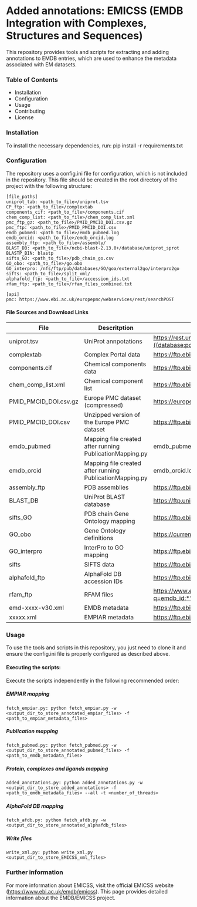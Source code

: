 # Added annotations: EMICSS (**E**MDB **In**tegration with **C**omplexes, **S**tructures and **S**equences)

This repository provides tools and scripts for extracting and adding annotations to EMDB entries, which are used to enhance the metadata associated with EM datasets.

### Table of Contents

* Installation
* Configuration
* Usage
* Contributing
* License

### Installation

To install the necessary dependencies, run: 
pip install -r requirements.txt

### Configuration

The repository uses a config.ini file for configuration, which is not included in the repository. This file should be created in the root directory of the project with the following structure:

```
[file_paths]
uniprot_tab: <path_to_file>/uniprot.tsv
CP_ftp: <path_to_file>/complextab
components_cif: <path_to_file>/components.cif
chem_comp_list: <path_to_file>/chem_comp_list.xml
pmc_ftp_gz: <path_to_file>/PMID_PMCID_DOI.csv.gz
pmc_ftp: <path_to_file>/PMID_PMCID_DOI.csv
emdb_pubmed: <path_to_file>/emdb_pubmed.log
emdb_orcid: <path_to_file>/emdb_orcid.log
assembly_ftp: <path_to_file>/assembly/
BLAST_DB: <path_to_file>/ncbi-blast-2.13.0+/database/uniprot_sprot
BLASTP_BIN: blastp
sifts_GO: <path_to_file>/pdb_chain_go.csv
GO_obo: <path_to_file>/go.obo
GO_interpro: /nfs/ftp/pub/databases/GO/goa/external2go/interpro2go
sifts: <path_to_file>/split_xml/
alphafold_ftp: <path_to_file>/accession_ids.txt
rfam_ftp: <path_to_file>/rfam_files_combined.txt

[api]
pmc: https://www.ebi.ac.uk/europepmc/webservices/rest/searchPOST
```

#### File Sources and Download Links
| File        | 	Descritption         | 	Download Link                                                                                                                                     |	
|-------------|-----------------------|----------------------------------------------------------------------------------------------------------------------------------------------------|
| uniprot.tsv | 	UniProt annpotations | 	 https://rest.uniprot.org/uniprotkb/stream?fields=accession,xref_pdb,protein_name&query=((database:pdb))&format=tsv&compressed=false              |
| complextab | 	Complex Portal data | 	 https://ftp.ebi.ac.uk/pub/databases/complexportal/complexes.tab.gz                                                                               |
| components.cif | 	Chemical components data | 	 https://ftp.ebi.ac.uk/pub/databases/msd/pdbechem_v2/ccd/components.cif                                                                           |
| chem_comp_list.xml | 	Chemical component list | 	 https://ftp.ebi.ac.uk/pub/databases/msd/pdbechem_v2/ccd/chem_comp_list.xml                                                                       |
| PMID_PMCID_DOI.csv.gz | 	Europe PMC dataset (compressed) | 	 https://europepmc.org/pub/databases/pmc/DOI/PMID_PMCID_DOI.csv.gz                                                                                |
| PMID_PMCID_DOI.csv | 	Unzipped version of the Europe PMC dataset | 	 https://ftp.ebi.ac.uk/pub/databases/pmc/DOI/PMID_PMCID_DOI.csv                                                                                   |
| emdb_pubmed | 	Mapping file created after running PublicationMapping.py | 	 emdb_pubmed.log                                                                                                                                  |
| emdb_orcid | 	Mapping file created after running PublicationMapping.py | 	 emdb_orcid.log                                                                                                                                   |
| assembly_ftp | 	PDB assemblies | 	 https://ftp.ebi.ac.uk/pub/databases/msd/assemblies/split/                                                                                        |
| BLAST_DB | 	UniProt BLAST database | 	 https://ftp.uniprot.org/pub/databases/uniprot/uniprot_sprot/uniprot_sprot.fasta.gz                                                               |    
| sifts_GO | 	PDB chain Gene Ontology mapping | 	 https://ftp.ebi.ac.uk/pub/databases/msd/sifts/pdb_chain_go.csv                                                                                   |    
| GO_obo | 	Gene Ontology definitions | 	 https://current.geneontology.org/ontology/go.obo                                                                                                 |    
| GO_interpro | 	InterPro to GO mapping | 	 https://ftp.ebi.ac.uk/pub/databases/GO/goa/external2go/interpro2go                                                                               |    
| sifts | 	SIFTS data | 	 https://ftp.ebi.ac.uk/pub/databases/msd/sifts/split_xml/                                                                                         |    
| alphafold_ftp | 	AlphaFold DB accession IDs | 	 https://ftp.ebi.ac.uk/pub/databases/alphafold/accession_ids.csv                                                                                  |    
| rfam_ftp | 	RFAM files | 	  https://www.ebi.ac.uk/pdbe/search/pdb/select?q=emdb_id:*%20AND%20rfam:%5B*%20TO%20*%5D&wt=csv&fl=emdb_id,pdb_id,rfam,rfam_id,entity_id&rows=9999999 |
| emd-xxxx-v30.xml | EMDB metadata | https://ftp.ebi.ac.uk/pub/databases/emdb/ |
| xxxxx.xml | EMPIAR metadata | https://ftp.ebi.ac.uk/pub/databases/emtest/empiar |

### Usage

To use the tools and scripts in this repository, you just need to clone it and ensure the config.ini file is properly configured as described above.

#### Executing the scripts:

Execute the scripts independently in the following recommended order:
##### EMPIAR mapping
```
fetch_empiar.py: python fetch_empiar.py -w <output_dir_to_store_annotated_empiar_files> -f <path_to_empiar_metadata_files>
```
##### Publication mapping
```
fetch_pubmed.py: python fetch_pubmed.py -w <output_dir_to_store_annotated_pubmed_files> -f <path_to_emdb_metadata_files>
```
##### Protein, complexes and ligands mapping
```
added_annotations.py: python added_annotations.py -w <output_dir_to_store_added_annotations> -f <path_to_emdb_metadata_files> --all -t <number_of_threads>
```
##### AlphaFold DB mapping
```
fetch_afdb.py: python fetch_afdb.py -w <output_dir_to_store_annotated_alphafdb_files>
```
##### Write files
```
write_xml.py: python write_xml.py <output_dir_to_store_EMICSS_xml_files>
```

### Further information

For more information about EMICSS, visit the official EMICSS website (https://www.ebi.ac.uk/emdb/emicss). This page provides detailed information about the EMDB/EMICSS project.
